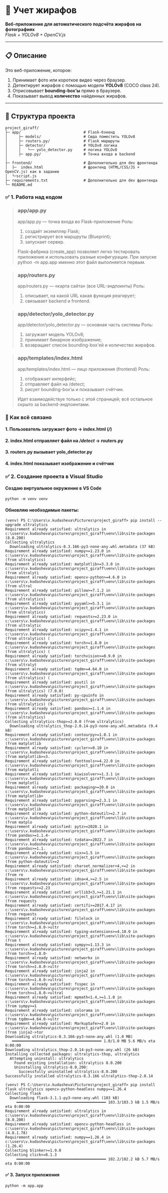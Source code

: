 # 🦒 Учет жирафов  
**Веб-приложение для автоматического подсчёта жирафов на фотографиях**  
*Flask + YOLOv8 + OpenCV.js*

---

## 📋 Описание
Это веб-приложение, которое:
1. Принимает фото или короткое видео через браузер.
2. Детектирует жирафов с помощью модели **YOLOv8** (COCO class 24).
3. Отрисовывает **bounding-box’ы** прямо в браузере.
4. Показывает вывод **количество** найденных жирафов.

---

## 🧩 Структура проекта

```
project_giraff/
├─ app/                            # Flask-бэкенд
│     ├─ models/                   # Сюда поместить YOLOv8
│     ├─ routers.py/               # Flask маршруты
│     ├─ detector/                 # YOLOv8 логика
│     │   └── yolo_detector.py     # логика YOLOv8
│     ├─ app.py/                   # Точка входа в backend
│
├─ frontend/                       # Дополнительно для dev фронтенда
│  ├─  index.html                  # фронтенд (HTML/CSS/JS + OpenCV.js) как в задании
│  └─script.js
├─ requirements.txt                # Дополнительно для dev фронтенда
└─ README.md
```

### ✅ 1. Работа над кодом

>### app/app.py 
>app/app.py — точка входа во Flask-приложение
>Роль:
>1. создаёт экземпляр Flask;
>2. регистрирует все маршруты (Blueprint);
>3. запускает сервер.
>
> Flask-фабрика (create_app) позволяет легко тестировать приложение и использовать разные конфигурации.
>При запуске python -m app.app именно этот файл выполняется первым.


>### app/routers.py
>app/routers.py — «карта сайта» (все URL-эндпоинты)
>Роль:
>1. описывает, на какой URL какая функция реагирует;
>2. связывает backend и frontend.


>### app/detector/yolo_detector.py
>app/detector/yolo_detector.py — основная часть системы
>Роль:
>1. загружает модель YOLOv8;
>2. принимает бинарное изображение;
>3. возвращает список bounding-box’ей и количество жирафов.


>### app/templates/index.html
>app/templates/index.html — лицо приложения (frontend)
>Роль:
>1. отображает интерфейс;
>2. отправляет файл на /detect;
>3. рисует bounding-box’ы и показывает счётчик.
>   
>Идет взаимодействуе только с этой страницей; всё остальное скрыто за backend-эндпоинтами.

### 📌 Как всё связано
#### 1. Пользователь загружает фото → index.html (*/*)
#### 2. index.html отправляет файл на */detect* → routers.py
#### 3. routers.py вызывает yolo_detector.py
#### 4. index.html показывает изображение и счётчик

### ✅ 2. Создание проекта в Visual Studio
#### Создаю виртуальное окружение в VS Code
```
python -m venv venv
```

#### Обновляю необходимые пакеты:
```
(venv) PS C:\Users\v.kudasheva\Pictures\project_giraff> pip install --upgrade ultralytics 
Requirement already satisfied: ultralytics in c:\users\v.kudasheva\pictures\project_giraff\venv\lib\site-packages (8.0.200)
Collecting ultralytics              
  Downloading ultralytics-8.3.166-py3-none-any.whl.metadata (37 kB)         
Requirement already satisfied: numpy>=1.23.0 in c:\users\v.kudasheva\pictures\project_giraff\venv\lib\site-packages (from ultralytics) 
Requirement already satisfied: matplotlib>=3.3.0 in c:\users\v.kudasheva\pictures\project_giraff\venv\lib\site-packages (from ultralyti
Requirement already satisfied: opencv-python>=4.6.0 in c:\users\v.kudasheva\pictures\project_giraff\venv\lib\site-packages (from ultral
Requirement already satisfied: pillow>=7.1.2 in c:\users\v.kudasheva\pictures\project_giraff\venv\lib\site-packages (from ultralytics) 
Requirement already satisfied: pyyaml>=5.3.1 in c:\users\v.kudasheva\pictures\project_giraff\venv\lib\site-packages (from ultralytics) 
Requirement already satisfied: requests>=2.23.0 in c:\users\v.kudasheva\pictures\project_giraff\venv\lib\site-packages (from ultralytic
Requirement already satisfied: scipy>=1.4.1 in c:\users\v.kudasheva\pictures\project_giraff\venv\lib\site-packages (from ultralytics) (
Requirement already satisfied: torch>=1.8.0 in c:\users\v.kudasheva\pictures\project_giraff\venv\lib\site-packages (from ultralytics) (
Requirement already satisfied: torchvision>=0.9.0 in c:\users\v.kudasheva\pictures\project_giraff\venv\lib\site-packages (from ultralyt
Requirement already satisfied: tqdm>=4.64.0 in c:\users\v.kudasheva\pictures\project_giraff\venv\lib\site-packages (from ultralytics) (
Requirement already satisfied: psutil in c:\users\v.kudasheva\pictures\project_giraff\venv\lib\site-packages (from ultralytics) (7.0.0)
Requirement already satisfied: py-cpuinfo in c:\users\v.kudasheva\pictures\project_giraff\venv\lib\site-packages (from ultralytics) (9.
Requirement already satisfied: pandas>=1.1.4 in c:\users\v.kudasheva\pictures\project_giraff\venv\lib\site-packages (from ultralytics) 
Collecting ultralytics-thop>=2.0.0 (from ultralytics)
  Downloading ultralytics_thop-2.0.14-py3-none-any.whl.metadata (9.4 kB)
Requirement already satisfied: contourpy>=1.0.1 in c:\users\v.kudasheva\pictures\project_giraff\venv\lib\site-packages (from matplotlib
Requirement already satisfied: cycler>=0.10 in c:\users\v.kudasheva\pictures\project_giraff\venv\lib\site-packages (from matplotlib>=3.
Requirement already satisfied: fonttools>=4.22.0 in c:\users\v.kudasheva\pictures\project_giraff\venv\lib\site-packages (from matplotli
Requirement already satisfied: kiwisolver>=1.3.1 in c:\users\v.kudasheva\pictures\project_giraff\venv\lib\site-packages (from matplotli
Requirement already satisfied: packaging>=20.0 in c:\users\v.kudasheva\pictures\project_giraff\venv\lib\site-packages (from matplotlib>
Requirement already satisfied: pyparsing>=2.3.1 in c:\users\v.kudasheva\pictures\project_giraff\venv\lib\site-packages (from matplotlib
Requirement already satisfied: python-dateutil>=2.7 in c:\users\v.kudasheva\pictures\project_giraff\venv\lib\site-packages (from matplo
Requirement already satisfied: pytz>=2020.1 in c:\users\v.kudasheva\pictures\project_giraff\venv\lib\site-packages (from pandas>=1.1.4-
Requirement already satisfied: tzdata>=2022.7 in c:\users\v.kudasheva\pictures\project_giraff\venv\lib\site-packages (from pandas>=1.1.
Requirement already satisfied: six>=1.5 in c:\users\v.kudasheva\pictures\project_giraff\venv\lib\site-packages (from python-dateutil>=2
Requirement already satisfied: charset_normalizer<4,>=2 in c:\users\v.kudasheva\pictures\project_giraff\venv\lib\site-packages (from re
Requirement already satisfied: idna<4,>=2.5 in c:\users\v.kudasheva\pictures\project_giraff\venv\lib\site-packages (from requests>=2.23
Requirement already satisfied: urllib3<3,>=1.21.1 in c:\users\v.kudasheva\pictures\project_giraff\venv\lib\site-packages (from requests
Requirement already satisfied: certifi>=2017.4.17 in c:\users\v.kudasheva\pictures\project_giraff\venv\lib\site-packages (from requests
Requirement already satisfied: filelock in c:\users\v.kudasheva\pictures\project_giraff\venv\lib\site-packages (from torch>=1.8.0->ultr
Requirement already satisfied: typing-extensions>=4.10.0 in c:\users\v.kudasheva\pictures\project_giraff\venv\lib\site-packages (from t
Requirement already satisfied: sympy>=1.13.3 in c:\users\v.kudasheva\pictures\project_giraff\venv\lib\site-packages (from torch>=1.8.0-
Requirement already satisfied: networkx in c:\users\v.kudasheva\pictures\project_giraff\venv\lib\site-packages (from torch>=1.8.0->ultr
Requirement already satisfied: jinja2 in c:\users\v.kudasheva\pictures\project_giraff\venv\lib\site-packages (from torch>=1.8.0->ultral
Requirement already satisfied: fsspec in c:\users\v.kudasheva\pictures\project_giraff\venv\lib\site-packages (from torch>=1.8.0->ultral
Requirement already satisfied: mpmath<1.4,>=1.1.0 in c:\users\v.kudasheva\pictures\project_giraff\venv\lib\site-packages (from sympy>=1
Requirement already satisfied: colorama in c:\users\v.kudasheva\pictures\project_giraff\venv\lib\site-packages (from tqdm>=4.64.0->ultr
Requirement already satisfied: MarkupSafe>=2.0 in c:\users\v.kudasheva\pictures\project_giraff\venv\lib\site-packages (from jinja2->tor
Downloading ultralytics-8.3.166-py3-none-any.whl (1.0 MB)
   ━━━━━━━━━━━━━━━━━━━━━━━━━━━━━━━━━━━━━━━━ 1.0/1.0 MB 5.6 MB/s eta 0:00:00
Downloading ultralytics_thop-2.0.14-py3-none-any.whl (26 kB)
Installing collected packages: ultralytics-thop, ultralytics
  Attempting uninstall: ultralytics
    Found existing installation: ultralytics 8.0.200
    Uninstalling ultralytics-8.0.200:
      Successfully uninstalled ultralytics-8.0.200
Successfully installed ultralytics-8.3.166 ultralytics-thop-2.0.14
```
```
(venv) PS C:\Users\v.kudasheva\Pictures\project_giraff> pip install flask ultralytics opencv-python-headless numpy==1.26.4
Collecting flask
  Downloading flask-3.1.1-py3-none-any.whl (103 kB)
     ━━━━━━━━━━━━━━━━━━━━━━━━━━━━━━━━━━━━━━━━ 103.3/103.3 kB 1.5 MB/s eta 0:00:00
Requirement already satisfied: ultralytics in c:\users\v.kudasheva\pictures\project_giraff\venv\lib\site-packages (8.0.200)
Requirement already satisfied: opencv-python-headless in c:\users\v.kudasheva\pictures\project_giraff\venv\lib\site-packages (4.8.1.78)
Requirement already satisfied: numpy==1.26.4 in c:\users\v.kudasheva\pictures\project_giraff\venv\lib\site-packages (1.26.4)
Collecting blinker>=1.9.0
Collecting click>=8.1.3
     ━━━━━━━━━━━━━━━━━━━━━━━━━━━━━━━━━━━━━━━━ 102.2/102.2 kB 5.7 MB/s eta 0:00:00
```
#### ✅ 3. Запуск приложения 
```
python -m app.app
```



